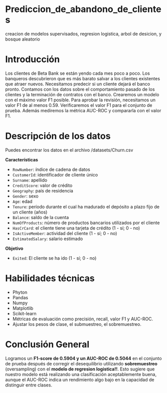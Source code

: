 # Prediccion_de_abandono_de_clientes
creacion de modelos supervisados, regresion logistica, arbol de desicion, y bosque aleatorio
# Introducción
Los clientes de Beta Bank se están yendo cada mes poco a poco. Los banqueros descubrieron que es más barato salvar a los clientes existentes que atraer nuevos. Necesitamos predecir si un cliente dejará el banco pronto. Contamos con los datos sobre el comportamiento pasado de los clientes y la terminación de contratos con el banco. Crearemos un modelo con el máximo valor F1 posible. Para aprobar la revisión, necesitamos un valor F1 de al menos 0.59. Verificaremos el valor F1 para el conjunto de prueba. Además mediremos la métrica AUC-ROC y compararla con el valor F1.
# Descripción de los datos
Puedes encontrar los datos en el archivo  /datasets/Churn.csv 


 **Características**


- `RowNumber`: índice de cadena de datos
- `CustomerId`: identificador de cliente único
- `Surname`: apellido
- `CreditScore`: valor de crédito
- `Geography`: país de residencia
- `Gender`: sexo
- `Age`: edad
- `Tenure`: período durante el cual ha madurado el depósito a plazo fijo de un cliente (años)
- `Balance`: saldo de la cuenta
- `NumOfProducts`: número de productos bancarios utilizados por el cliente
- `HasCrCard`: el cliente tiene una tarjeta de crédito (1 - sí; 0 - no)
- `IsActiveMember`: actividad del cliente (1 - sí; 0 - no)
- `EstimatedSalary`: salario estimado


 **Objetivo**


- `Exited`: El cliente se ha ido (1 - sí; 0 - no)
# Habilidades técnicas
- Phyton
- Pandas
- Numpy
- Matplotlib
- Scikit-learn
- Métricas de evaluación como precisión, recall, valor F1 y AUC-ROC.
- Ajustar los pesos de clase, el submuestreo, el sobremuestreo.
# Conclusión General
Logramos un **F1-score de 0.5904 y un AUC-ROC de 0.5044** en el conjunto de prueba después de corregir el desequilibrio utilizando **sobremuestreo** (oversampling) con el **modelo de regresion logistica!!**. Esto sugiere que nuestro modelo está realizando una clasificación aceptablemente buena, aunque el AUC-ROC indica un rendimiento algo bajo en la capacidad de distinguir entre clases.
